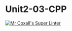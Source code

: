 # Unit2-03-CPP
[![Mr Coxall's Super Linter](https://github.com/ICS3U-Programming-Kestrel-B/Unit2-03-CPP/workflows/Mr%20Coxall's%20Super%20Linter/badge.svg)](https://github.com/ICS3U-Programming-Kestrel-B/Unit2-03-CPP/actions/)
